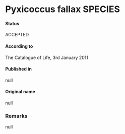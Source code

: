 Pyxicoccus fallax SPECIES
=======

#### Status
ACCEPTED

#### According to
The Catalogue of Life, 3rd January 2011

#### Published in
null

#### Original name
null

### Remarks
null